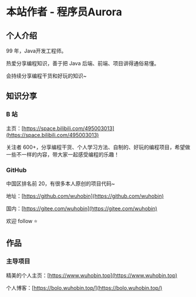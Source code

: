 # 本站作者 - 程序员Aurora

## 个人介绍

99 年，Java开发工程师。

热爱分享编程知识，善于把 Java 后端、前端、项目讲得通俗易懂。

会持续分享编程干货和好玩的知识~




## 知识分享


### B 站

主页：[https://space.bilibili.com/495003013](https://space.bilibili.com/495003013)

关注者 600+，分享编程干货、个人学习方法、自制的、好玩的编程项目，希望做一些不一样的内容，带大家一起感受编程的乐趣！



### GitHub

中国区排名前 20，有很多本人原创的项目代码~

地址：[https://github.com/wuhobin](https://github.com/wuhobin) 

国内：[https://gitee.com/wuhobin](https://gitee.com/wuhobin)

欢迎 follow ⭐️

## 作品

### 主导项目

精美的个人主页：[https://www.wuhobin.top](https://www.wuhobin.top)

个人博客：[https://bolo.wuhobin.top/](https://bolo.wuhobin.top/)
